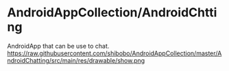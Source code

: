 # AndroidAppCollection/AndroidChtting
AndroidApp that can be use to chat.
https://raw.githubusercontent.com/shibobo/AndroidAppCollection/master/AndroidChatting/src/main/res/drawable/show.png
